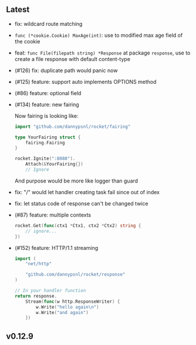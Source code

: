 ## Latest

- fix: wildcard route matching
- `func (*cookie.Cookie) MaxAge(int)`: use to modified max age field of the cookie
- feat: `func File(filepath string) *Response` at package `response`, use to create a file response with default content-type
- (#126) fix: duplicate path would panic now
- (#125) feature: support auto implements OPTIONS method
- (#86) feature: optional field
- (#134) feature: new fairing

	Now fairing is looking like:
	```go
	import "github.com/dannypsnl/rocket/fairing"

	type YourFairing struct {
		fairing.Fairing
	}

	rocket.Ignite(":8080").
		Attach(&YourFairing{})
		// Ignore
	```
	And purpose would be more like logger than guard

- fix: "/" would let handler creating task fail since out of index
- fix: let status code of response can't be changed twice
- (#87) feature: multiple contexts
	```go
	rocket.Get(func(ctx1 *Ctx1, ctx2 *Ctx2) string {
		// ignore...
	})
	```
- (#152) feature: HTTP/1.1 streaming
	```go
	import (
		"net/http"

		"github.com/dannypsnl/rocket/response"
	)

	// In your handler function
	return response.
		Stream(func(w http.ResponseWriter) {
			w.Write("hello again\n")
			w.Write("and again")
		})
	```

## v0.12.9
